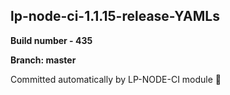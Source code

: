 ## lp-node-ci-1.1.15-release-YAMLs

**Build number - 435**

**Branch: master**

 Committed automatically by LP-NODE-CI module :rocket: